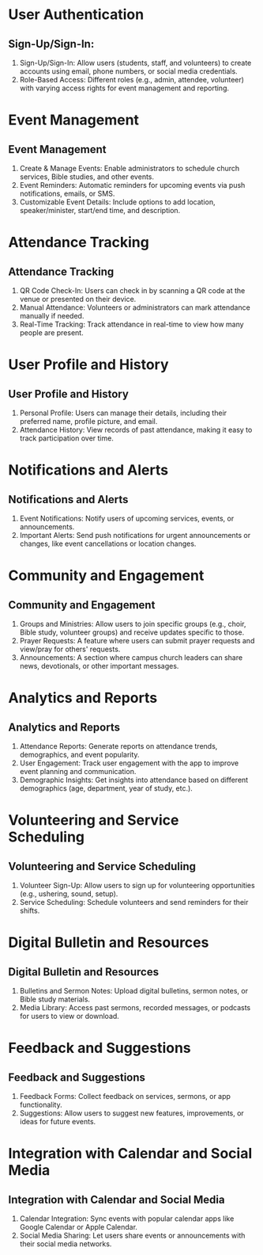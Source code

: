 # User Authentication
## Sign-Up/Sign-In:
1. Sign-Up/Sign-In: Allow users (students, staff, and volunteers) to create accounts using email, phone numbers, or social media credentials.
2. Role-Based Access: Different roles (e.g., admin, attendee, volunteer) with varying access rights for event management and reporting.

# Event Management
## Event Management
1. Create & Manage Events: Enable administrators to schedule church services, Bible studies, and other events.
2. Event Reminders: Automatic reminders for upcoming events via push notifications, emails, or SMS.
3. Customizable Event Details: Include options to add location, speaker/minister, start/end time, and description.

# Attendance Tracking
## Attendance Tracking
1. QR Code Check-In: Users can check in by scanning a QR code at the venue or presented on their device.
2. Manual Attendance: Volunteers or administrators can mark attendance manually if needed.
3. Real-Time Tracking: Track attendance in real-time to view how many people are present.

# User Profile and History
## User Profile and History
1. Personal Profile: Users can manage their details, including their preferred name, profile picture, and email.
2. Attendance History: View records of past attendance, making it easy to track participation over time.


# Notifications and Alerts
## Notifications and Alerts
1. Event Notifications: Notify users of upcoming services, events, or announcements.
2. Important Alerts: Send push notifications for urgent announcements or changes, like event cancellations or location changes.

# Community and Engagement
## Community and Engagement
1. Groups and Ministries: Allow users to join specific groups (e.g., choir, Bible study, volunteer groups) and receive updates specific to those.
2. Prayer Requests: A feature where users can submit prayer requests and view/pray for others' requests.
3. Announcements: A section where campus church leaders can share news, devotionals, or other important messages.

#  Analytics and Reports
## Analytics and Reports
1. Attendance Reports: Generate reports on attendance trends, demographics, and event popularity.
2. User Engagement: Track user engagement with the app to improve event planning and communication.
3. Demographic Insights: Get insights into attendance based on different demographics (age, department, year of study, etc.).

# Volunteering and Service Scheduling
## Volunteering and Service Scheduling
1. Volunteer Sign-Up: Allow users to sign up for volunteering opportunities (e.g., ushering, sound, setup).
2. Service Scheduling: Schedule volunteers and send reminders for their shifts.

# Digital Bulletin and Resources
## Digital Bulletin and Resources
1. Bulletins and Sermon Notes: Upload digital bulletins, sermon notes, or Bible study materials.
2. Media Library: Access past sermons, recorded messages, or podcasts for users to view or download.

# Feedback and Suggestions
## Feedback and Suggestions
1. Feedback Forms: Collect feedback on services, sermons, or app functionality.
2. Suggestions: Allow users to suggest new features, improvements, or ideas for future events.

# Integration with Calendar and Social Media
## Integration with Calendar and Social Media
1. Calendar Integration: Sync events with popular calendar apps like Google Calendar or Apple Calendar.
2. Social Media Sharing: Let users share events or announcements with their social media networks.




